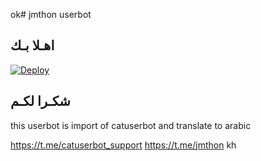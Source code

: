 ok# jmthon userbot

## اهـلا بـك

[![Deploy](https://www.herokucdn.com/deploy/button.svg)](https://heroku.com/deploy?template=https://github.com/forrtt/pack)

## شكـرا لكـم 


this userbot is import of catuserbot and translate to arabic

https://t.me/catuserbot_support
https://t.me/jmthon
kh
